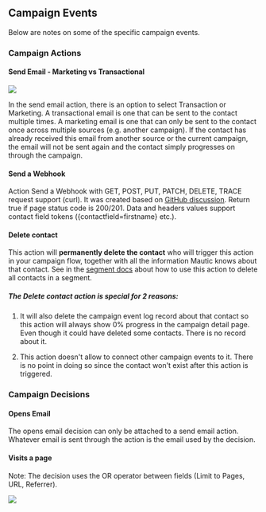 ## Campaign Events

Below are notes on some of the specific campaign events. 

### Campaign Actions

#### Send Email - Marketing vs Transactional

![](/campaigns/media/send-email-delay.png)

In the send email action, there is an option to select Transaction or Marketing. A transactional email is one that can be sent to the contact multiple times. A marketing email is one that can only be sent to the contact once across multiple sources (e.g. another campaign). If the contact has already received this email from another source or the current campaign, the email will not be sent again and the contact simply progresses on through the campaign.

#### Send a Webhook

Action Send a Webhook with GET, POST, PUT, PATCH, DELETE, TRACE request support (curl). It was created based on [GitHub discussion](https://github.com/mautic/mautic/issues/854). Return true if page status code is 200/201.  Data and headers values support contact field tokens ({contactfield=firstname} etc.).

#### Delete contact

This action will **permanently delete the contact** who will trigger this action in your campaign flow, together with all the information Mautic knows about that contact. See in the [segment docs](./../contacts/managing_contacts.html#delete-all-contacts-in-a-segment) about how to use this action to delete all contacts in a segment.

##### The Delete contact action is special for 2 reasons:

1.  It will also delete the campaign event log record about that contact so this action will always show 0% progress in the campaign detail page. Even though it could have deleted some contacts. There is no record about it.

2. This action doesn't allow to connect other campaign events to it. There is no point in doing so since the contact won't exist after this action is triggered.

### Campaign Decisions

#### Opens Email

The opens email decision can only be attached to a send email action. Whatever email is sent through the action is the email used by the decision. 

#### Visits a page


Note: The decision uses the OR operator between fields (Limit to Pages, URL, Referrer).

![](/campaigns/media/vists-a-page.PNG)
